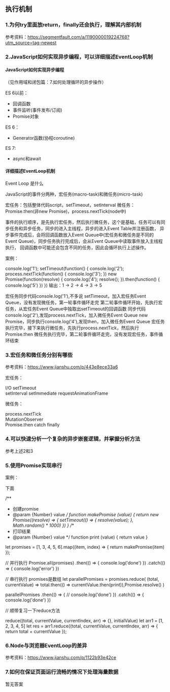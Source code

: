 ## 执行机制

### 1.为何try里面放return，finally还会执行，理解其内部机制

参考资料：https://segmentfault.com/a/1190000019224768?utm_source=tag-newest

### 2.JavaScript如何实现异步编程，可以详细描述EventLoop机制

#### JavaScript如何实现异步编程 

（见作用域和闭包篇：7.如何处理循环的异步操作）

ES 6以前：

* 回调函数
* 事件监听(事件发布/订阅)
* Promise对象

ES 6：

* Generator函数(协程coroutine)

ES 7:

* async和await

#### 详细描述EventLoop机制

Event Loop 是什么

JavaScript的事件分两种，宏任务(macro-task)和微任务(micro-task)

宏任务：包括整体代码script，setTimeout，setInterval
微任务：Promise.then(非new Promise)，process.nextTick(node中)

事件的执行顺序，是先执行宏任务，然后执行微任务，这个是基础，任务可以有同步任务和异步任务，同步的进入主线程，异步的进入Event Table并注册函数，
异步事件完成后，会将回调函数放入Event Queue中(宏任务和微任务是不同的Event Queue)，同步任务执行完成后，会从Event Queue中读取事件放入主线程执行，
回调函数中可能还会包含不同的任务，因此会循环执行上述操作。

案例：

console.log('1');
setTimeout(function() {
    console.log('2');
    process.nextTick(function() {
        console.log('3');
    })
    new Promise(function(resolve) {
        console.log('4');
        resolve();
    }).then(function() {
        console.log('5')
    })
})
输出：1 -> 2 -> 4 -> 3 -> 5

宏任务同步代码console.log('1'),不多说
setTimeout，加入宏任务Event Queue，没有发现微任务，第一轮事件循环走完
第二轮事件循环开始，先执行宏任务，从宏任务Event Queue中独取出setTimeout的回调函数
同步代码console.log('2'),发现process.nextTick，加入微任务Event Queue
new Promise，同步执行console.log('4'),发现then，加入微任务Event Queue
宏任务执行完毕，接下来执行微任务，先执行process.nextTick，然后执行Promise.then
微任务执行完毕，第二轮事件循环走完，没有发现宏任务，事件循环结束

### 3.宏任务和微任务分别有哪些

参考资料：https://www.jianshu.com/p/443e8ece33a6

宏任务：

I/O	
setTimeout	
setInterval	
setImmediate
requestAnimationFrame

微任务：

process.nextTick	
MutationObserver	
Promise.then catch finally

### 4.可以快速分析一个复杂的异步嵌套逻辑，并掌握分析方法

参考上述2和3

### 5.使用Promise实现串行

案例：

下面

/**
 * 创建promise
 * @param {Number} value 
 */
function makePromise (value) {
  return new Promise((resolve) => {
    setTimeout(() => {
      resolve(value);
    }, Math.random() * 1000)
  })
}
/**
 * 打印结果
 * @param {Number} value 
 */
function print (value) {
  return value
}

let promises = [1, 3, 4, 5, 6].map((item, index) => {
  return makePromise(item)
});

// 并行执行
Promise.all(promises)
.then(() => {
  console.log('done')
})
.catch(() => {
  console.log('error')
})

// 串行执行 promises是数组
let parallelPromises = promises.reduce(
  (total, currentValue) => total.then(() => currentValue.then(print)),Promise.resolve()
)

parallelPromises
.then(() => {
  // console.log('done')
})
.catch(() => {
  console.log('done')
})

// 顺带复习一下reduce方法

reduce((total, currentValue, currentIndex, arr) => {}, initialValue)
let arr1 = [1, 2, 3, 4, 5]
let res = arr1.reduce((total, currentValue, currentIndex, arr) => {
    return total + currentValue
});

### 6.Node与浏览器EventLoop的差异

参考资料：https://www.jianshu.com/p/1122b93e42ce

### 7.如何在保证页面运行流畅的情况下处理海量数据

暂无答案

